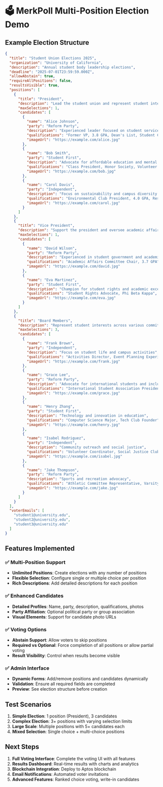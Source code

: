 # 🗳️ MerkPoll Multi-Position Election Demo

## Example Election Structure

```json
{
  "title": "Student Union Elections 2025",
  "organization": "University of California",
  "description": "Annual student body leadership elections",
  "deadline": "2025-07-01T23:59:59.000Z",
  "allowAbstain": true,
  "requireAllPositions": false,
  "resultsVisible": true,
  "positions": [
    {
      "title": "President",
      "description": "Lead the student union and represent student interests",
      "maxSelections": 1,
      "candidates": [
        {
          "name": "Alice Johnson",
          "party": "Reform Party",
          "description": "Experienced leader focused on student services and campus improvements",
          "qualifications": "Former VP, 3.8 GPA, Dean's List, Student Council 3 years",
          "imageUrl": "https://example.com/alice.jpg"
        },
        {
          "name": "Bob Smith", 
          "party": "Student First",
          "description": "Advocate for affordable education and mental health resources",
          "qualifications": "Class President, Honor Society, Volunteer Coordinator",
          "imageUrl": "https://example.com/bob.jpg"
        },
        {
          "name": "Carol Davis",
          "party": "Independent",
          "description": "Focus on sustainability and campus diversity initiatives", 
          "qualifications": "Environmental Club President, 4.0 GPA, Research Assistant",
          "imageUrl": "https://example.com/carol.jpg"
        }
      ]
    },
    {
      "title": "Vice President",
      "description": "Support the president and oversee academic affairs",
      "maxSelections": 1,
      "candidates": [
        {
          "name": "David Wilson",
          "party": "Reform Party", 
          "description": "Experienced in student government and academic policy",
          "qualifications": "Academic Affairs Committee Chair, 3.7 GPA",
          "imageUrl": "https://example.com/david.jpg"
        },
        {
          "name": "Eva Martinez",
          "party": "Student First",
          "description": "Champion for student rights and academic excellence",
          "qualifications": "Student Rights Advocate, Phi Beta Kappa",
          "imageUrl": "https://example.com/eva.jpg"
        }
      ]
    },
    {
      "title": "Board Members",
      "description": "Represent student interests across various committees",
      "maxSelections": 3,
      "candidates": [
        {
          "name": "Frank Brown",
          "party": "Independent",
          "description": "Focus on student life and campus activities",
          "qualifications": "Activities Director, Event Planning Experience",
          "imageUrl": "https://example.com/frank.jpg"
        },
        {
          "name": "Grace Lee",
          "party": "Reform Party",
          "description": "Advocate for international students and inclusivity",
          "qualifications": "International Student Association President",
          "imageUrl": "https://example.com/grace.jpg"
        },
        {
          "name": "Henry Zhang",
          "party": "Student First", 
          "description": "Technology and innovation in education",
          "qualifications": "Computer Science Major, Tech Club Founder",
          "imageUrl": "https://example.com/henry.jpg"
        },
        {
          "name": "Isabel Rodriguez",
          "party": "Independent",
          "description": "Community outreach and social justice",
          "qualifications": "Volunteer Coordinator, Social Justice Club",
          "imageUrl": "https://example.com/isabel.jpg"
        },
        {
          "name": "Jake Thompson",
          "party": "Reform Party",
          "description": "Sports and recreation advocacy",
          "qualifications": "Athletic Committee Representative, Varsity Athlete",
          "imageUrl": "https://example.com/jake.jpg"
        }
      ]
    }
  ],
  "voterEmails": [
    "student1@university.edu",
    "student2@university.edu", 
    "student3@university.edu"
  ]
}
```

## Features Implemented

### ✅ Multi-Position Support
- **Unlimited Positions**: Create elections with any number of positions
- **Flexible Selection**: Configure single or multiple choice per position
- **Rich Descriptions**: Add detailed descriptions for each position

### ✅ Enhanced Candidates
- **Detailed Profiles**: Name, party, description, qualifications, photos
- **Party Affiliation**: Optional political party or group association
- **Visual Elements**: Support for candidate photo URLs

### ✅ Voting Options
- **Abstain Support**: Allow voters to skip positions
- **Required vs Optional**: Force completion of all positions or allow partial voting
- **Result Visibility**: Control when results become visible

### ✅ Admin Interface
- **Dynamic Forms**: Add/remove positions and candidates dynamically
- **Validation**: Ensure all required fields are completed
- **Preview**: See election structure before creation

## Test Scenarios

1. **Simple Election**: 1 position (President), 3 candidates
2. **Complex Election**: 3+ positions with varying selection limits
3. **Large Scale**: Multiple positions with 5+ candidates each
4. **Mixed Selection**: Single choice + multi-choice positions

## Next Steps

1. **Full Voting Interface**: Complete the voting UI with all features
2. **Results Dashboard**: Real-time results with charts and analytics  
3. **Blockchain Integration**: Deploy to Aptos blockchain
4. **Email Notifications**: Automated voter invitations
5. **Advanced Features**: Ranked choice voting, write-in candidates
